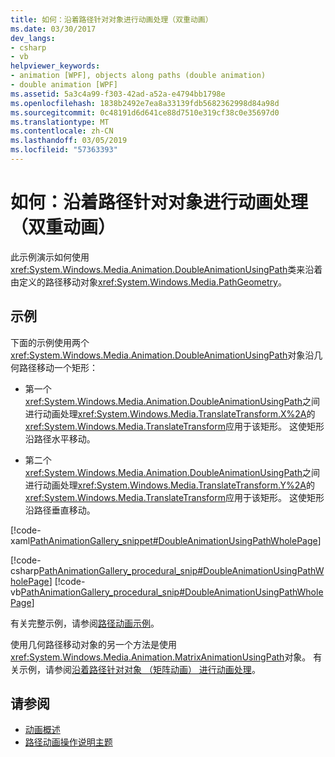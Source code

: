 ```yaml
---
title: 如何：沿着路径针对对象进行动画处理（双重动画）
ms.date: 03/30/2017
dev_langs:
- csharp
- vb
helpviewer_keywords:
- animation [WPF], objects along paths (double animation)
- double animation [WPF]
ms.assetid: 5a3c4a99-f303-42ad-a52a-e4794bb1798e
ms.openlocfilehash: 1838b2492e7ea8a33139fdb5682362998d84a98d
ms.sourcegitcommit: 0c48191d6d641ce88d7510e319cf38c0e35697d0
ms.translationtype: MT
ms.contentlocale: zh-CN
ms.lasthandoff: 03/05/2019
ms.locfileid: "57363393"
---
```

# <a name="how-to-animate-an-object-along-a-path-double-animation"></a>如何：沿着路径针对对象进行动画处理（双重动画）
此示例演示如何使用<xref:System.Windows.Media.Animation.DoubleAnimationUsingPath>类来沿着由定义的路径移动对象<xref:System.Windows.Media.PathGeometry>。  
  
## <a name="example"></a>示例  
 下面的示例使用两个<xref:System.Windows.Media.Animation.DoubleAnimationUsingPath>对象沿几何路径移动一个矩形：  
  
-   第一个<xref:System.Windows.Media.Animation.DoubleAnimationUsingPath>之间进行动画处理<xref:System.Windows.Media.TranslateTransform.X%2A>的<xref:System.Windows.Media.TranslateTransform>应用于该矩形。 这使矩形沿路径水平移动。  
  
-   第二个<xref:System.Windows.Media.Animation.DoubleAnimationUsingPath>之间进行动画处理<xref:System.Windows.Media.TranslateTransform.Y%2A>的<xref:System.Windows.Media.TranslateTransform>应用于该矩形。 这使矩形沿路径垂直移动。  
  
 [!code-xaml[PathAnimationGallery_snippet#DoubleAnimationUsingPathWholePage](~/samples/snippets/csharp/VS_Snippets_Wpf/PathAnimationGallery_snippet/CS/doubleanimationusingpathexample.xaml#doubleanimationusingpathwholepage)]  
  
 [!code-csharp[PathAnimationGallery_procedural_snip#DoubleAnimationUsingPathWholePage](~/samples/snippets/csharp/VS_Snippets_Wpf/PathAnimationGallery_procedural_snip/CSharp/DoubleAnimationUsingPathExample.cs#doubleanimationusingpathwholepage)]
 [!code-vb[PathAnimationGallery_procedural_snip#DoubleAnimationUsingPathWholePage](~/samples/snippets/visualbasic/VS_Snippets_Wpf/PathAnimationGallery_procedural_snip/VisualBasic/DoubleAnimationUsingPathExample.vb#doubleanimationusingpathwholepage)]  
  
 有关完整示例，请参阅[路径动画示例](https://go.microsoft.com/fwlink/?LinkID=160028)。  
  
 使用几何路径移动对象的另一个方法是使用<xref:System.Windows.Media.Animation.MatrixAnimationUsingPath>对象。 有关示例，请参阅[沿着路径针对对象 （矩阵动画） 进行动画处理](how-to-animate-an-object-along-a-path-matrix-animation.md)。  
  
## <a name="see-also"></a>请参阅
- [动画概述](animation-overview.md)
- [路径动画操作说明主题](path-animation-how-to-topics.md)
